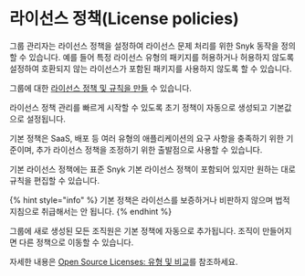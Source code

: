 # 라이선스 정책(License policies)

그룹 관리자는 라이선스 정책을 설정하여 라이선스 문제 처리를 위한 Snyk 동작을 정의할 수 있습니다. 예를 들어 특정 라이선스 유형의 패키지를 허용하거나 허용하지 않도록 설정하여 호환되지 않는 라이선스가 포함된 패키지를 사용하지 않도록 할 수 있습니다.

그룹에 대한 [라이선스 정책 및 규칙을 만들](create-a-license-policy-and-rules.md) 수 있습니다.

라이선스 정책 관리를 빠르게 시작할 수 있도록 초기 정책이 자동으로 생성되고 기본값으로 설정됩니다.

기본 정책은 SaaS, 배포 등 여러 유형의 애플리케이션의 요구 사항을 충족하기 위한 기준이며, 추가 라이선스 정책을 조정하기 위한 출발점으로 사용할 수 있습니다.

기본 라이선스 정책에는 표준 Snyk 기본 라이선스 정책이 포함되어 있지만 원하는 대로 규칙을 편집할 수 있습니다.

{% hint style="info" %}
기본 정책은 라이선스를 보증하거나 비판하지 않으며 법적 지침으로 취급해서는 안 됩니다.
{% endhint %}

그룹에 새로 생성된 모든 조직원은 기본 정책에 자동으로 추가됩니다. 조직이 만들어지면 다른 정책으로 이동할 수 있습니다.

자세한 내용은 [Open Source Licenses: 유형 및 비교](https://snyk.io/learn/open-source-licenses/)를 참조하세요.
